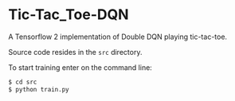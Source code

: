 # Tic-Tac_Toe-DQN
A Tensorflow 2 implementation of Double DQN playing tic-tac-toe.

Source code resides in the `src` directory.

To start training enter on the command line:
```sh
$ cd src
$ python train.py
```

